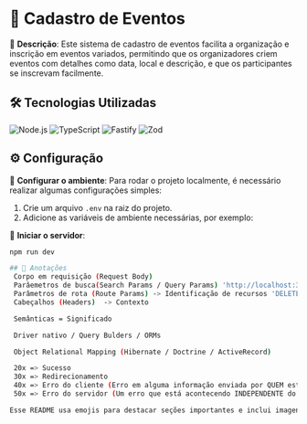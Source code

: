 # 🎉 Cadastro de Eventos

📝 **Descrição**: Este sistema de cadastro de eventos facilita a organização e inscrição em eventos variados, permitindo que os organizadores criem eventos com detalhes como data, local e descrição, e que os participantes se inscrevam facilmente.

## 🛠 Tecnologias Utilizadas

![Node.js](https://img.shields.io/badge/Node.js-339933?style=flat-square&logo=node.js&logoColor=white)
![TypeScript](https://img.shields.io/badge/TypeScript-3178C6?style=flat-square&logo=typescript&logoColor=white)
![Fastify](https://img.shields.io/badge/Fastify-000000?style=flat-square&logo=fastify&logoColor=white)
![Zod](https://img.shields.io/badge/Zod-FFFFFF?style=flat-square&logo=zod&logoColor=E34F26)

## ⚙️ Configuração

🔧 **Configurar o ambiente**: Para rodar o projeto localmente, é necessário realizar algumas configurações simples:

1. Crie um arquivo `.env` na raiz do projeto.
2. Adicione as variáveis de ambiente necessárias, por exemplo:


🔄 **Iniciar o servidor**:
```bash
npm run dev

## 📖 Anotações
 Corpo em requisição (Request Body)
 Parâemetros de busca(Search Params / Query Params) 'http://localhost:3333/users?name=lucas'
 Parâmetros de rota (Route Params) -> Identificação de recursos 'DELETE http://localhost:3333/users/5'
 Cabeçalhos (Headers)  -> Contexto

 Semânticas = Significado

 Driver nativo / Query Bulders / ORMs

 Object Relational Mapping (Hibernate / Doctrine / ActiveRecord)

 20x => Sucesso
 30x => Redirecionamento
 40x => Erro do cliente (Erro em alguma informação enviada por QUEM está fazendo a chamada p/ API)
 50x => Erro do servidor (Um erro que está acontecendo INDEPENDENTE do que está sendo enviado p/ o servidor)

Esse README usa emojis para destacar seções importantes e inclui imagens shields para cada tecnologia principal, fornecendo um rápido reconhecimento visual das ferramentas envolvidas no projeto. Certifique-se de atualizar o link dos shields e adicionar informações específicas sobre seu projeto para torná-lo mais relevante e útil!

